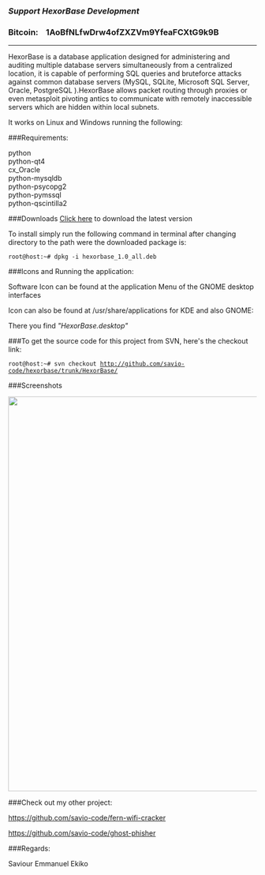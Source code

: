 <h3><i>Support HexorBase Development</i></h3>
<h3>Bitcoin: &nbsp;&nbsp;  1AoBfNLfwDrw4ofZXZVm9YfeaFCXtG9k9B</h3>

<hr/>
HexorBase is a database application designed for administering and auditing multiple database servers simultaneously from a centralized location, it is capable of  performing SQL queries and bruteforce attacks against common database servers (MySQL, SQLite, Microsoft SQL Server, Oracle, PostgreSQL ).HexorBase allows packet routing through proxies or even metasploit pivoting antics to communicate with remotely inaccessible servers which are hidden within local subnets.

It works on Linux and Windows running the following:

###Requirements:

python<br>
python-qt4<br>
cx_Oracle<br>
python-mysqldb<br>
python-psycopg2<br>
python-pymssql<br>
python-qscintilla2<br>

###Downloads
<a href="https://github.com/savio-code/downloads/raw/master/hexorbase_1.0_all.deb">Click here</a> to download the latest version

To install simply run the following command in terminal after changing directory to the path were the downloaded package is:

<code>root@host:~# dpkg -i hexorbase_1.0_all.deb</code>


###Icons and Running the application:

Software Icon can be found at the application Menu of the GNOME desktop interfaces

Icon can also be found at /usr/share/applications for KDE and also GNOME:

There you find _"HexorBase.desktop"_


###To get the source code for this project from SVN, here's the checkout link:

<code>root@host:~# svn checkout http://github.com/savio-code/hexorbase/trunk/HexorBase/</code>

###Screenshots

<img src="http://tools.kali.org/wp-content/uploads/2014/02/hexorbase.png" height="800" width="700"/>


###Check out my other project:

https://github.com/savio-code/fern-wifi-cracker

https://github.com/savio-code/ghost-phisher


###Regards:

Saviour Emmanuel Ekiko
